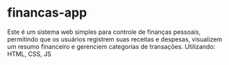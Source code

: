 # financas-app
Este é um sistema web simples para controle de finanças pessoais, permitindo que os usuários registrem suas receitas e despesas, visualizem um resumo financeiro e gerenciem categorias de transações. Utilizando: HTML, CSS, JS
